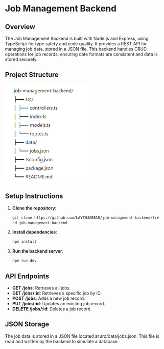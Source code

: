 # Job Management Backend

## Overview

The Job Management Backend is built with Node.js and Express, using TypeScript for type safety and code quality. It provides a REST API for managing job data, stored in a JSON file. This backend handles CRUD operations for job records, ensuring date formats are consistent and data is stored securely.

## Project Structure

![alt text](Project_Structure.png)

## Setup Instructions

1. **Clone the repository**:
    ```bash
    git clone https://github.com/LAYTHJABBAR/job-management-backend/tree/main
    cd job-management-backend
    ```

2. **Install dependencies**:
    ```bash
    npm install
    ```

3. **Run the backend server**:
    ```bash
    npm run dev
    ```

## API Endpoints

- **GET /jobs**: Retrieves all jobs.
- **GET /jobs/:id**: Retrieves a specific job by ID.
- **POST /jobs**: Adds a new job record.
- **PUT /jobs/:id**: Updates an existing job record.
- **DELETE /jobs/:id**: Deletes a job record.


## JSON Storage
The job data is stored in a JSON file located at src/data/jobs.json. This file is read and written by the backend to simulate a database.